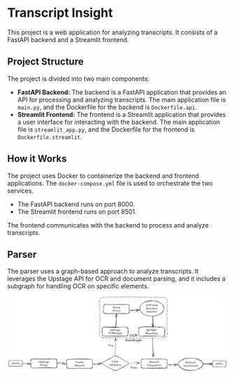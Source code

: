 # Transcript Insight

This project is a web application for analyzing transcripts. It consists of a FastAPI backend and a Streamlit frontend.

## Project Structure

The project is divided into two main components:

-   **FastAPI Backend:** The backend is a FastAPI application that provides an API for processing and analyzing transcripts. The main application file is `main.py`, and the Dockerfile for the backend is `Dockerfile.api`.
-   **Streamlit Frontend:** The frontend is a Streamlit application that provides a user interface for interacting with the backend. The main application file is `streamlit_app.py`, and the Dockerfile for the frontend is `Dockerfile.streamlit`.

## How it Works

The project uses Docker to containerize the backend and frontend applications. The `docker-compose.yml` file is used to orchestrate the two services.

-   The FastAPI backend runs on port 8000.
-   The Streamlit frontend runs on port 8501.

The frontend communicates with the backend to process and analyze transcripts.

## Parser

The parser uses a graph-based approach to analyze transcripts. It leverages the Upstage API for OCR and document parsing, and it includes a subgraph for handling OCR on specific elements.

![ParseGraph](images/ParseGraph.png)
